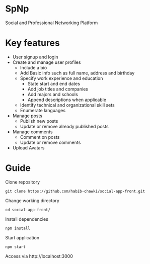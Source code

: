 # SpNp

Social and Professional Networking Platform

# Key features

-  User signup and login
-  Create and manage user profiles
   -  Include a bio
   -  Add Basic info such as full name, address and birthday
   -  Specify work experience and education
      -  State start and end dates
      -  Add job titles and companies
      -  Add majors and schools
      -  Append descriptions when applicable
   -  Identify technical and organizational skill sets
   -  Enumerate languages
-  Manage posts
   -  Publish new posts
   -  Update or remove already published posts
-  Manage comments
   -  Comment on posts
   -  Update or remove comments
-  Upload Avatars

# Guide

Clone repository

```
git clone https://github.com/habib-chawki/social-app-front.git
```

Change working directory

```
cd social-app-front/
```

Install dependencies

```
npm install
```

Start application

```
npm start
```

Access via http://localhost:3000
